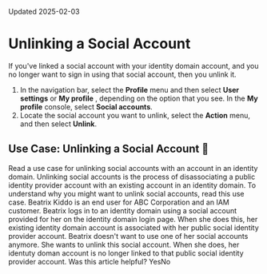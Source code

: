 Updated 2025-02-03
# Unlinking a Social Account
If you've linked a social account with your identity domain account, and you no longer want to sign in using that social account, then you unlink it.
  1. In the navigation bar, select the **Profile** menu and then select **User settings** or **My profile** , depending on the option that you see. In the **My profile** console, select **Social accounts**.
  2. Locate the social account you want to unlink, select the **Action** menu, and then select **Unlink**.


## Use Case: Unlinking a Social Account 🔗 
Read a use case for unlinking social accounts with an account in an identity domain.
Unlinking social accounts is the process of disassociating a public identity provider account with an existing account in an identity domain.
To understand why you might want to unlink social accounts, read this use case.
Beatrix Kiddo is an end user for ABC Corporation and an IAM customer. Beatrix logs in to an identity domain using a social account provided for her on the identity domain login page. When she does this, her existing identity domain account is associated with her public social identity provider account.
Beatrix doesn't want to use one of her social accounts anymore. She wants to unlink this social account. When she does, her identuty doman account is no longer linked to that public social identity provider account.
Was this article helpful?
YesNo

